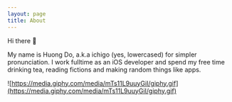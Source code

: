 ```yaml
---
layout: page
title: About
---
```


Hi there 👋

My name is Huong Do, a.k.a ichigo (yes, lowercased) for simpler pronunciation.
I work fulltime as an iOS developer and spend my free time drinking tea, reading fictions and making random things like apps.

![https://media.giphy.com/media/mTs11L9uuyGiI/giphy.gif](https://media.giphy.com/media/mTs11L9uuyGiI/giphy.gif)
